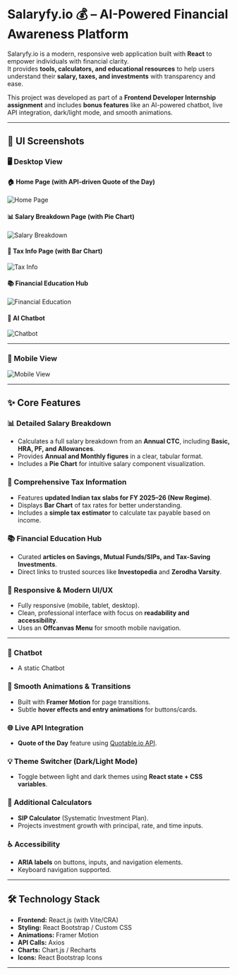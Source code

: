 # Salaryfy.io 💰 – AI-Powered Financial Awareness Platform

Salaryfy.io is a modern, responsive web application built with **React** to empower individuals with financial clarity.  
It provides **tools, calculators, and educational resources** to help users understand their **salary, taxes, and investments** with transparency and ease.

This project was developed as part of a **Frontend Developer Internship assignment** and includes **bonus features** like an AI-powered chatbot, live API integration, dark/light mode, and smooth animations.

---

## 📸 UI Screenshots

### 🖥 Desktop View
#### 🏠 Home Page (with API-driven Quote of the Day)
![Home Page](./screenshots/home.png)

#### 📊 Salary Breakdown Page (with Pie Chart)
![Salary Breakdown](./screenshots/salary-breakdown.png)

#### 💸 Tax Info Page (with Bar Chart)
![Tax Info](./screenshots/tax-info.png)

#### 📚 Financial Education Hub
![Financial Education](./screenshots/education.png)

#### 🤖 AI Chatbot
![Chatbot](./screenshots/chatbot.png)

---

### 📱 Mobile View
![Mobile View](./screenshots/mobile.png)

---

## ✨ Core Features

### 📊 Detailed Salary Breakdown
- Calculates a full salary breakdown from an **Annual CTC**, including **Basic, HRA, PF, and Allowances**.
- Provides **Annual and Monthly figures** in a clear, tabular format.
- Includes a **Pie Chart** for intuitive salary component visualization.

### 💸 Comprehensive Tax Information
- Features **updated Indian tax slabs for FY 2025–26 (New Regime)**.
- Displays **Bar Chart** of tax rates for better understanding.
- Includes a **simple tax estimator** to calculate tax payable based on income.

### 📚 Financial Education Hub
- Curated **articles on Savings, Mutual Funds/SIPs, and Tax-Saving Investments**.
- Direct links to trusted sources like **Investopedia** and **Zerodha Varsity**.

### 🎨 Responsive & Modern UI/UX
- Fully responsive (mobile, tablet, desktop).
- Clean, professional interface with focus on **readability and accessibility**.
- Uses an **Offcanvas Menu** for smooth mobile navigation.

---


### 🤖 Chatbot
- A static Chatbot

### 🚀 Smooth Animations & Transitions
- Built with **Framer Motion** for page transitions.  
- Subtle **hover effects and entry animations** for buttons/cards.  

### 🌐 Live API Integration
- **Quote of the Day** feature using [Quotable.io API](https://quotable.io).  

### 💡 Theme Switcher (Dark/Light Mode)
- Toggle between light and dark themes using **React state + CSS variables**.  

### 🧮 Additional Calculators
- **SIP Calculator** (Systematic Investment Plan).  
- Projects investment growth with principal, rate, and time inputs.  

### ♿ Accessibility
- **ARIA labels** on buttons, inputs, and navigation elements.  
- Keyboard navigation supported.  

---

## 🛠 Technology Stack

- **Frontend:** React.js (with Vite/CRA)
- **Styling:**  React Bootstrap / Custom CSS
- **Animations:** Framer Motion
- **API Calls:** Axios
- **Charts:** Chart.js / Recharts
- **Icons:** React Bootstrap Icons

---

